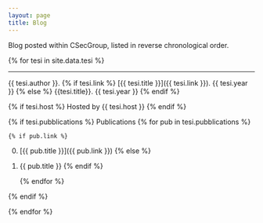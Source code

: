 ```yaml
---
layout: page
title: Blog
---
```


Blog posted within CSecGroup, listed in reverse chronological order.


{% for tesi in site.data.tesi %}

---

{{ tesi.author }}. {% if tesi.link %}
[{{ tesi.title }}]({{ tesi.link }}). {{ tesi.year }}
{% else %}
{{tesi.title}}. {{ tesi.year }}
{% endif %}

{% if tesi.host %}
Hosted by {{ tesi.host }}
{% endif %}

{% if tesi.pubblications %}
Publications
    {% for pub in tesi.pubblications %}

    {% if pub.link %}
0. [{{ pub.title }}]({{ pub.link }})
    {% else %}
0. {{ pub.title }}
    {% endif %}

    {% endfor %}

{% endif %}

{% endfor %}
